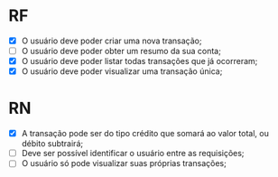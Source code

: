 # RF

- [x] O usuário deve poder criar uma nova transação;
- [ ] O usuário deve poder obter um resumo da sua conta;
- [x] O usuário deve poder listar todas transações que já ocorreram;
- [x] O usuário deve poder visualizar uma transação única;

# RN

- [x] A transação pode ser do tipo crédito que somará ao valor total, ou débito subtrairá;
- [ ] Deve ser possível identificar o usuário entre as requisições;
- [ ] O usuário só pode visualizar suas próprias transações;
